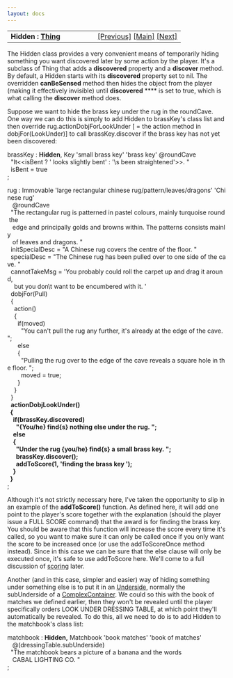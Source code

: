 ```yaml
---
layout: docs
---
```

<table width="100%" data-border="0" data-cellspacing="0"
data-cellpadding="3" data-bgcolor="#C0C0C0">
<colgroup>
<col style="width: 50%" />
<col style="width: 50%" />
</colgroup>
<tbody>
<tr>
<td style="text-align: left;"><strong>Hidden : <a
href="thing-introduction.html">Thing</a><br />
</strong></td>
<td style="text-align: right;"><a
href="sightpresence+islisted.html">[Previous]</a> <a
href="generalintroduction.html">[Main]</a> <a
href="presentlater.html">[Next]</a></td>
</tr>
</tbody>
</table>

  
The Hidden class provides a very convenient means of temporarily hiding
something you want discovered later by some action by the player. It's a
subclass of Thing that adds a **discovered** property and a **discover**
method. By default, a Hidden starts with its **discovered** property set
to nil. The overridden **canBeSensed** method then hides the object from
the player (making it effectively invisible) until **discovered** ****
is set to true, which is what calling the **discover** method does.  
  
Suppose we want to hide the brass key under the rug in the roundCave.
One way we can do this is simply to add Hidden to brassKey's class list
and then override rug.actionDobjForLookUnder \[ = the action method in
dobjFor(LookUnder)\] to call brassKey.discover if the brass key has not
yet been discovered:  
  
brassKey : **Hidden**, Key 'small brass key' 'brass key' @roundCave  
  "It\<\<isBent ? ' looks slightly bent' : '\\s been straightened'\>\>. "  
  isBent = true  
;  
  
rug : Immovable 'large rectangular chinese rug/pattern/leaves/dragons' 'Chinese rug'  
   @roundCave  
  "The rectangular rug is patterned in pastel colours, mainly turquoise round the  
   edge and principally golds and browns within. The patterns consists mainly  
   of leaves and dragons. "  
  initSpecialDesc = "A Chinese rug covers the centre of the floor. "  
  specialDesc = "The Chinese rug has been pulled over to one side of the cave. "  
  cannotTakeMsg = 'You probably could roll the carpet up and drag it around,  
    but you don\\t want to be encumbered with it. '  
  dobjFor(Pull)  
  {  
    action()  
    {  
      if(moved)  
        "You can't pull the rug any further, it's already at the edge of the cave. ";  
      else  
      {  
        "Pulling the rug over to the edge of the cave reveals a square hole in the floor. ";  
        moved = true;  
      }  
    }  
  }  
  **actionDobjLookUnder()  
  {  
    if(brassKey.discovered)  
      "{You/he} find{s} nothing else under the rug. ";  
    else  
    {  
      "Under the rug {you/he} find{s} a small brass key. ";  
      brassKey.discover();  
      addToScore(1, 'finding the brass key ');  
    }  
  }**  
;  
  
Although it's not strictly necessary here, I've taken the opportunity to
slip in an example of the **addToScore()** function. As defined here, it
will add one point to the player's score together with the explanation
(should the player issue a FULL SCORE command) that the award is for
finding the brass key. You should be aware that this function will
increase the score every time it's called, so you want to make sure it
can only be called once if you only want the score to be increased once
(or use the addToScoreOnce method instead). Since in this case we can be
sure that the else clause will only be executed once, it's safe to use
addToScore here. We'll come to a full discussion of
[scoring](scoring-overview.html) later.  
  
Another (and in this case, simpler and easier) way of hiding something
under something else is to put it in an [Underside](underside.html),
normally the subUnderside of a [ComplexContainer](complexcontainer.html).
We could so this with the book of matches we defined earlier, then they
won't be revealed until the player specifically orders LOOK UNDER
DRESSING TABLE, at which point they'll automatically be revealed. To do
this, all we need to do is to add Hidden to the matchbook's class
list:  
  
matchbook : **Hidden,** Matchbook 'book matches' 'book of matches'   
   @(dressingTable.subUnderside)  
  "The matchbook bears a picture of a banana and the words  
   CABAL LIGHTING CO. "  
;  
  

